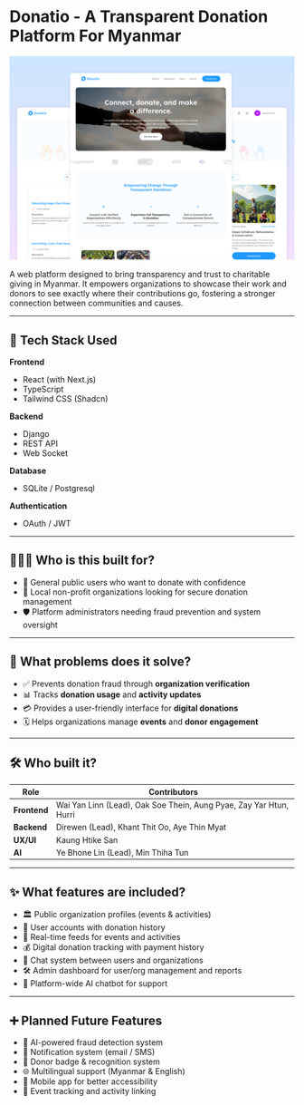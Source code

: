 # Donatio - A Transparent Donation Platform For Myanmar

![Alt_Text](https://github.com/one-project-one-month/donatio-django/blob/main/donatioMain.png)

A web platform designed to bring transparency and trust to charitable giving in Myanmar.
It empowers organizations to showcase their work and donors to see exactly where their contributions go, fostering a stronger connection between communities and causes.

---

## 🧱 Tech Stack Used

**Frontend**

- React (with Next.js)
- TypeScript
- Tailwind CSS (Shadcn)

**Backend**

- Django
- REST API
- Web Socket

**Database**

- SQLite / Postgresql

**Authentication**

- OAuth / JWT

---

## 🧑‍🤝‍🧑 Who is this built for?

- 🧍 General public users who want to donate with confidence
- 🏢 Local non-profit organizations looking for secure donation management
- 🛡️ Platform administrators needing fraud prevention and system oversight

---

## 🎯 What problems does it solve?

- ✅ Prevents donation fraud through **organization verification**
- 📊 Tracks **donation usage** and **activity updates**
- 💳 Provides a user-friendly interface for **digital donations**
- 🗓️ Helps organizations manage **events** and **donor engagement**

---

## 🛠️ Who built it?

| Role | Contributors |
| --- | --- |
| **Frontend** | Wai Yan Linn (Lead), Oak Soe Thein, Aung Pyae, Zay Yar Htun, Hurri |
| **Backend** | Direwen (Lead), Khant Thit Oo, Aye Thin Myat |
| **UX/UI** | Kaung Htike San |
| **AI** | Ye Bhone Lin (Lead), Min Thiha Tun |

---

## ✨ What features are included?

- 🏛️ Public organization profiles (events & activities)
- 👤 User accounts with donation history
- 📰 Real-time feeds for events and activities
- 💰 Digital donation tracking with payment history
- 💬 Chat system between users and organizations
- 🛠️ Admin dashboard for user/org management and reports
- 🤖 Platform-wide AI chatbot for support

---

## ➕ Planned Future Features

- 🧠 AI-powered fraud detection system
- 🔔 Notification system (email / SMS)
- 🏅 Donor badge & recognition system
- 🌐 Multilingual support (Myanmar & English)
- 📱 Mobile app for better accessibility
- 🔗 Event tracking and activity linking
